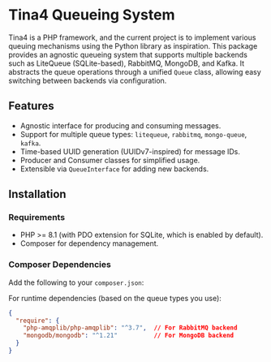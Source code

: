 # Tina4 Queueing System

Tina4 is a PHP framework, and the current project is to implement various queuing mechanisms using the Python library as inspiration. This package provides an agnostic queueing system that supports multiple backends such as LiteQueue (SQLite-based), RabbitMQ, MongoDB, and Kafka. It abstracts the queue operations through a unified `Queue` class, allowing easy switching between backends via configuration.

## Features
- Agnostic interface for producing and consuming messages.
- Support for multiple queue types: `litequeue`, `rabbitmq`, `mongo-queue`, `kafka`.
- Time-based UUID generation (UUIDv7-inspired) for message IDs.
- Producer and Consumer classes for simplified usage.
- Extensible via `QueueInterface` for adding new backends.

## Installation

### Requirements
- PHP >= 8.1 (with PDO extension for SQLite, which is enabled by default).
- Composer for dependency management.

### Composer Dependencies
Add the following to your `composer.json`:

For runtime dependencies (based on the queue types you use):
```json
{
  "require": {
    "php-amqplib/php-amqplib": "^3.7",  // For RabbitMQ backend
    "mongodb/mongodb": "^1.21"          // For MongoDB backend
  }
}
